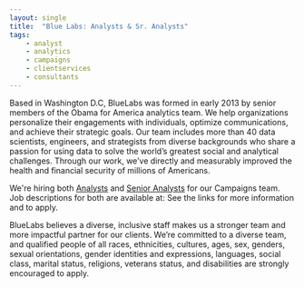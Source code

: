 ```yaml
---
layout: single
title:  "Blue Labs: Analysts & Sr. Analysts"
tags: 
    - analyst
    - analytics
    - campaigns
    - clientservices
    - consultants
---
```

Based in Washington D.C, BlueLabs was formed in early 2013 by senior members of the Obama for America analytics team. We help organizations personalize their engagements with individuals, optimize communications, and achieve their strategic goals. Our team includes more than 40 data scientists, engineers, and strategists from diverse backgrounds who share a passion for using data to solve the world’s greatest social and analytical challenges. Through our work, we’ve directly and measurably improved the health and financial security of millions of Americans.

We're hiring both [Analysts](https://jobs.lever.co/bluelabs/e4afb539-de76-47fd-a8e7-3a825ddd28cc) and [Senior Analysts](https://jobs.lever.co/bluelabs/69c9cd25-c0d6-4442-a927-ae95a2ebe100) for our Campaigns team. Job descriptions for both are available at:
See the links for more information and to apply.

BlueLabs believes a diverse, inclusive staff makes us a stronger team and more impactful partner for our clients. We’re committed to a diverse team, and qualified people of all races, ethnicities, cultures, ages, sex, genders, sexual orientations, gender identities and expressions, languages, social class, marital status, religions, veterans status, and disabilities are strongly encouraged to apply.
